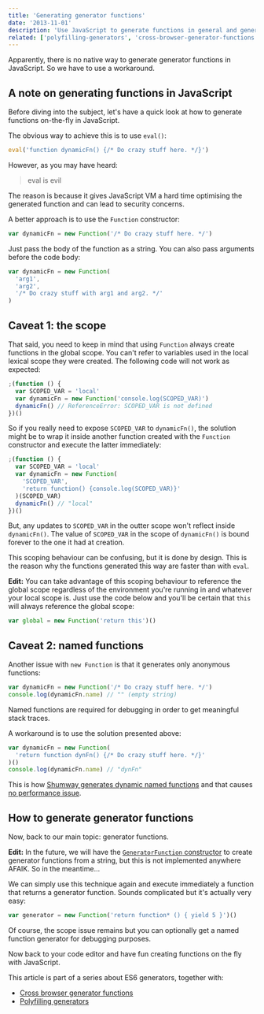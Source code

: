 ```yaml
---
title: 'Generating generator functions'
date: '2013-11-01'
description: 'Use JavaScript to generate functions in general and generator functions in particular.'
related: ['polyfilling-generators', 'cross-browser-generator-functions']
---
```


Apparently, there is no native way to generate generator functions in JavaScript. So we have to use a workaround.

## A note on generating functions in JavaScript

Before diving into the subject, let's have a quick look at how to generate functions on-the-fly in JavaScript.

The obvious way to achieve this is to use `eval()`:

```javascript
eval('function dynamicFn() {/* Do crazy stuff here. */}')
```

However, as you may have heard:

> eval is evil

The reason is because it gives JavaScript VM a hard time optimising the generated function and can lead to security concerns.

A better approach is to use the `Function` constructor:

```javascript
var dynamicFn = new Function('/* Do crazy stuff here. */')
```

Just pass the body of the function as a string. You can also pass arguments before the code body:

```javascript
var dynamicFn = new Function(
  'arg1',
  'arg2',
  '/* Do crazy stuff with arg1 and arg2. */'
)
```

## Caveat 1: the scope

That said, you need to keep in mind that using `Function` always create functions in the global scope. You can't refer to variables used in the local lexical scope they were created. The following code will not work as expected:

```javascript
;(function () {
  var SCOPED_VAR = 'local'
  var dynamicFn = new Function('console.log(SCOPED_VAR)')
  dynamicFn() // ReferenceError: SCOPED_VAR is not defined
})()
```

So if you really need to expose `SCOPED_VAR` to `dynamicFn()`, the solution might be to wrap it inside another function created with the `Function` constructor and execute the latter immediately:

```javascript
;(function () {
  var SCOPED_VAR = 'local'
  var dynamicFn = new Function(
    'SCOPED_VAR',
    'return function() {console.log(SCOPED_VAR)}'
  )(SCOPED_VAR)
  dynamicFn() // "local"
})()
```

But, any updates to `SCOPED_VAR` in the outter scope won't reflect inside `dynamicFn()`. The value of `SCOPED_VAR` in the scope of `dynamicFn()` is bound forever to the one it had at creation.

This scoping behaviour can be confusing, but it is done by design. This is the reason why the functions generated this way are faster than with `eval`.

**Edit:** You can take advantage of this scoping behaviour to reference the global scope regardless of the environment you're running in and whatever your local scope is. Just use the code below and you'll be certain that `this` will always reference the global scope:

```javascript
var global = new Function('return this')()
```

## Caveat 2: named functions

Another issue with `new Function` is that it generates only anonymous functions:

```javascript
var dynamicFn = new Function('/* Do crazy stuff here. */')
console.log(dynamicFn.name) // "" (empty string)
```

Named functions are required for debugging in order to get meaningful stack traces.

A workaround is to use the solution presented above:

```javascript
var dynamicFn = new Function(
  'return function dynFn() {/* Do crazy stuff here. */}'
)()
console.log(dynamicFn.name) // "dynFn"
```

This is how [Shumway generates dynamic named functions](https://github.com/mbebenita/shumway/blob/master/src/avm2/runtime.js#L1384) and that causes [no performance issue](https://github.com/mozilla/shumway/issues/287#issuecomment-17507860).

## How to generate generator functions

Now, back to our main topic: generator functions.

**Edit:** In the future, we will have the [`GeneratorFunction` constructor](http://people.mozilla.org/~jorendorff/es6-draft.html#sec-generatorfunction) to create generator functions from a string, but this is not implemented anywhere AFAIK. So in the meantime...

We can simply use this technique again and execute immediately a function that returns a generator function. Sounds complicated but it's actually very easy:

```javascript
var generator = new Function('return function* () { yield 5 }')()
```

Of course, the scope issue remains but you can optionally get a named function generator for debugging purposes.

Now back to your code editor and have fun creating functions on the fly with JavaScript.

This article is part of a series about ES6 generators, together with:

- [Cross browser generator functions](/posts/cross-browser-generator-functions/)
- [Polyfilling generators](/posts/polyfilling-generators/)
